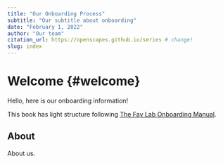 ```yaml
---
title: "Our Onboarding Process"
subtitle: "Our subtitle about onboarding" 
date: "February 1, 2022"
author: "Our team"
citation_url: https://openscapes.github.io/series # change!
slug: index
---
```



# Welcome {#welcome}

Hello, here is our onboarding information!

This book has light structure following [The Fay Lab Onboarding Manual](https://thefaylab.github.io/lab-manual/). 


## About

About us. 
